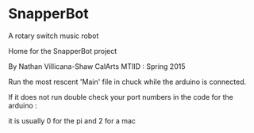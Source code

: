 # SnapperBot
A rotary switch music robot

Home for the SnapperBot project

By Nathan Villicana-Shaw
CalArts MTIID : Spring 2015

Run the most rescent 'Main' file in chuck while the arduino is connected.

If it does not run double check your port numbers in the code for the arduino :

it is usually 0 for the pi and 2 for a mac
